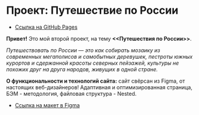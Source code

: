 # Проект: Путешествие по России
* [Ссылка на GitHub Pages](https://timur3107.github.io/russian-travel/index.html)


**Привет!** Это мой второй проект, на тему **<<Путешествия по России>>**.


*Путешествовать по России — это как собирать мозаику из современных мегаполисов и самобытных деревушек, пестроты южных курортов и сдержанной красоты северных пейзажей, культуры не похожих друг на друга народов, живущих в одной стране.*


**О функциональности и технологий сайта:** сайт свёрсан из Figma, от настоящих веб-дизайнеров! Адаптивная и оптимизированная страница, БЭМ - методология, файловая структура - Nested.

* [Ссылка на макет в Figma](https://www.figma.com/file/5S2WSbEFL6awjVWJ0NWL8Q/Sprint-3_-Russia-_-desktop-mobile?node-id=28503%3A0)
